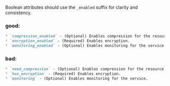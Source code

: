 Boolean attributes should use the `_enabled` suffix for clarity and consistency.

### good:
```markdown
* `compression_enabled` - (Optional) Enables compression for the resource.
* `encryption_enabled` - (Required) Enables encryption.
* `monitoring_enabled` - (Optional) Enables monitoring for the service.
```

### bad:
```markdown
* `need_compression` - (Optional) Enables compression for the resource.
* `has_encryption` - (Required) Enables encryption.
* `monitoring` - (Optional) Enables monitoring for the service.
```
